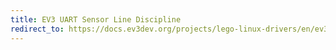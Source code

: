 ```yaml
---
title: EV3 UART Sensor Line Discipline
redirect_to: https://docs.ev3dev.org/projects/lego-linux-drivers/en/ev3dev-jessie/sensors.html#ev3-uart
---
```

